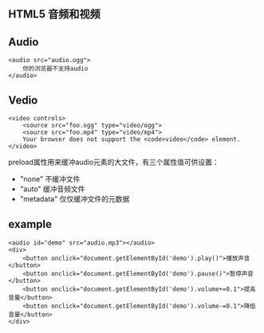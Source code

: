 ## HTML5 音频和视频## Audio    <audio src="audio.ogg">        你的浏览器不支持audio    </audio>## Vedio    <video controls>        <source src="foo.ogg" type="video/ogg">        <source src="foo.mp4" type="video/mp4">        Your browser does not support the <code>video</code> element.    </video>preload属性用来缓冲audio元素的大文件，有三个属性值可供设置：- "none" 不缓冲文件- "auto" 缓冲音频文件- "metadata" 仅仅缓冲文件的元数据## example    <audio id="demo" src="audio.mp3"></audio>    <div>        <button onclick="document.getElementById('demo').play()">播放声音</button>        <button onclick="document.getElementById('demo').pause()">暂停声音</button>        <button onclick="document.getElementById('demo').volume+=0.1">提高音量</button>        <button onclick="document.getElementById('demo').volume-=0.1">降低音量</button>    </div>